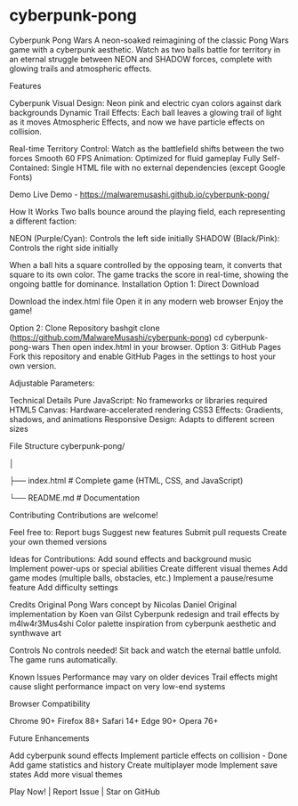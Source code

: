 # cyberpunk-pong 
Cyberpunk Pong Wars
A neon-soaked reimagining of the classic Pong Wars game with a cyberpunk aesthetic. Watch as two balls battle for territory in an eternal struggle between NEON and SHADOW forces, complete with glowing trails and atmospheric effects.


Features

Cyberpunk Visual Design: Neon pink and electric cyan colors against dark backgrounds
Dynamic Trail Effects: Each ball leaves a glowing trail of light as it moves
Atmospheric Effects, and now we have particle effects on collision.

Real-time Territory Control: Watch as the battlefield shifts between the two forces
Smooth 60 FPS Animation: Optimized for fluid gameplay
Fully Self-Contained: Single HTML file with no external dependencies (except Google Fonts)

Demo
Live Demo -  https://malwaremusashi.github.io/cyberpunk-pong/

How It Works
Two balls bounce around the playing field, each representing a different faction:

NEON (Purple/Cyan): Controls the left side initially
SHADOW (Black/Pink): Controls the right side initially

When a ball hits a square controlled by the opposing team, it converts that square to its own color. The game tracks the score in real-time, showing the ongoing battle for dominance.
Installation
Option 1: Direct Download

Download the index.html file
Open it in any modern web browser
Enjoy the game!

Option 2: Clone Repository
bashgit clone (https://github.com/MalwareMusashi/cyberpunk-pong)
cd cyberpunk-pong-wars
Then open index.html in your browser.
Option 3: GitHub Pages
Fork this repository and enable GitHub Pages in the settings to host your own version.

Adjustable Parameters:

Technical Details
Pure JavaScript: No frameworks or libraries required
HTML5 Canvas: Hardware-accelerated rendering
CSS3 Effects: Gradients, shadows, and animations
Responsive Design: Adapts to different screen sizes

File Structure
cyberpunk-pong/

│

├── index.html          # Complete game (HTML, CSS, and JavaScript)

└── README.md          # Documentation

Contributing
Contributions are welcome! 

Feel free to:
Report bugs
Suggest new features
Submit pull requests
Create your own themed versions

Ideas for Contributions:
Add sound effects and background music
Implement power-ups or special abilities
Create different visual themes
Add game modes (multiple balls, obstacles, etc.)
Implement a pause/resume feature
Add difficulty settings

Credits
Original Pong Wars concept by Nicolas Daniel
Original implementation by Koen van Gilst
Cyberpunk redesign and trail effects by m4lw4r3Mus4shi
Color palette inspiration from cyberpunk aesthetic and synthwave art

Controls
No controls needed! Sit back and watch the eternal battle unfold. The game runs automatically.

Known Issues
Performance may vary on older devices
Trail effects might cause slight performance impact on very low-end systems

Browser Compatibility

Chrome 90+ 
Firefox 88+ 
Safari 14+ 
Edge 90+ 
Opera 76+ 

Future Enhancements

 Add cyberpunk sound effects
 Implement particle effects on collision - Done
 Add game statistics and history
 Create multiplayer mode
 Implement save states
 Add more visual themes

Play Now! | Report Issue | Star on GitHub
